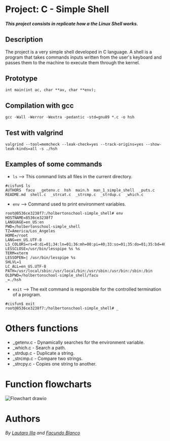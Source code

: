 # Project: C - Simple Shell
##### This project consists in replicate how a the Linux Shell works.
## Description
The project is a very simple shell developed in C language. A shell is a program that takes commands inputs written from the user's keyboard and passes them to the machine to execute them through the kernel. 
## Prototype
```
int main(int ac, char **av, char **env);
```
## Compilation with gcc
```
gcc -Wall -Werror -Wextra -pedantic -std=gnu89 *.c -o hsh
```
## Test with valgrind
```
valgrind --tool=memcheck --leak-check=yes --track-origins=yes --show-leak-kinds=all -s ./hsh
```
## Examples of some commands
- `ls` --> This command lists all files in the current directory.
```
#cisfun$ ls
AUTHORS  facu  _getenv.c  hsh  main.h  man_1_simple_shell  _puts.c  README.md  shell.c  _strcat.c  _strcmp.c  _strdup.c  _which.c
```
- `env` --> Command used to print environment variables.
```
root@8536ce3238f7:/holbertonschool-simple_shell# env
HOSTNAME=8536ce3238f7
LANGUAGE=en_US:en
PWD=/holbertonschool-simple_shell
TZ=America/Los_Angeles
HOME=/root
LANG=en_US.UTF-8
LS_COLORS=rs=0:di=01;34:ln=01;36:mh=00:pi=40;33:so=01;35:do=01;35:bd=40;33;01:cd=40;33;01:or=40;31;01:mi=00:su=37;41:sg=30;43:ca=30;41:tw=30;42:ow=34;42:st=37;44:ex=01;32:*.tar=01;31:*.tgz=01;31:*.arc=01;31:*.arj=01;31:*.taz=01;31:*.lha=01;31:*.lz4=01;31:*.lzh=01;31:*.lzma=01;31:*.tlz=01;31:*.txz=01;31:*.tzo=01;31:*.t7z=01;31:*.zip=01;31:*.z=01;31:*.dz=01;31:*.gz=01;31:*.lrz=01;31:*.lz=01;31:*.lzo=01;31:*.xz=01;31:*.zst=01;31:*.tzst=01;31:*.bz2=01;31:*.bz=01;31:*.tbz=01;31:*.tbz2=01;31:*.tz=01;31:*.deb=01;31:*.rpm=01;31:*.jar=01;31:*.war=01;31:*.ear=01;31:*.sar=01;31:*.rar=01;31:*.alz=01;31:*.ace=01;31:*.zoo=01;31:*.cpio=01;31:*.7z=01;31:*.rz=01;31:*.cab=01;31:*.wim=01;31:*.swm=01;31:*.dwm=01;31:*.esd=01;31:*.jpg=01;35:*.jpeg=01;35:*.mjpg=01;35:*.mjpeg=01;35:*.gif=01;35:*.bmp=01;35:*.pbm=01;35:*.pgm=01;35:*.ppm=01;35:*.tga=01;35:*.xbm=01;35:*.xpm=01;35:*.tif=01;35:*.tiff=01;35:*.png=01;35:*.svg=01;35:*.svgz=01;35:*.mng=01;35:*.pcx=01;35:*.mov=01;35:*.mpg=01;35:*.mpeg=01;35:*.m2v=01;35:*.mkv=01;35:*.webm=01;35:*.ogm=01;35:*.mp4=01;35:*.m4v=01;35:*.mp4v=01;35:*.vob=01;35:*.qt=01;35:*.nuv=01;35:*.wmv=01;35:*.asf=01;35:*.rm=01;35:*.rmvb=01;35:*.flc=01;35:*.avi=01;35:*.fli=01;35:*.flv=01;35:*.gl=01;35:*.dl=01;35:*.xcf=01;35:*.xwd=01;35:*.yuv=01;35:*.cgm=01;35:*.emf=01;35:*.ogv=01;35:*.ogx=01;35:*.aac=00;36:*.au=00;36:*.flac=00;36:*.m4a=00;36:*.mid=00;36:*.midi=00;36:*.mka=00;36:*.mp3=00;36:*.mpc=00;36:*.ogg=00;36:*.ra=00;36:*.wav=00;36:*.oga=00;36:*.opus=00;36:*.spx=00;36:*.xspf=00;36:
LESSCLOSE=/usr/bin/lesspipe %s %s
TERM=xterm
LESSOPEN=| /usr/bin/lesspipe %s
SHLVL=1
LC_ALL=en_US.UTF-8
PATH=/usr/local/sbin:/usr/local/bin:/usr/sbin:/usr/bin:/sbin:/bin
OLDPWD=/holbertonschool-simple_shell/facu
_=./hsh
```
- `exit` --> The exit command is responsible for the controlled termination of a program.
```
#cisfun$ exit
root@8536ce3238f7:/holbertonschool-simple_shell# _
```
# Others functions
- _getenv.c - Dynamically searches for the environment variable.
- _which.c - Search a path.
- _strdup.c - Duplicate a string.
- _strcmp.c - Compare two strings.
- _strcpy.c - Copies one string to another.

# Function flowcharts
![Flowchart drawio](https://user-images.githubusercontent.com/88350478/183078031-9dd1a202-eadb-4d2a-a59b-1672edda7b55.png)

# Authors
_By [Lautaro Illa](https://github.com/Lautaro1387) and [Facundo Blanco](https://github.com/Facundoblanco10)_
